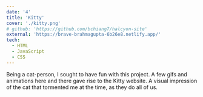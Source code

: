 ```yaml
---
date: '4'
title: 'Kitty'
cover: './kitty.png'
# github: 'https://github.com/bchiang7/halcyon-site'
external: 'https://brave-brahmagupta-6b26e8.netlify.app/'
tech:
  - HTML
  - JavaScript
  - CSS
---
```


Being a cat-person, I sought to have fun with this project. A few gifs and animations here and there gave rise to the Kitty website. A visual impression of the cat that tormented me at the time, as they do all of us.
